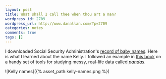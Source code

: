 ```yaml
---
layout: post
title: What shall I call thee when thou art a man?
wordpress_id: 2709
wordpress_url: http://www.danallan.com/?p=2709
categories: notes
comments: true
tags: []
---
```

I downloaded Social Security Administration's [record of baby names](http://www.ssa.gov/oact/babynames/limits.html). Here is what I learned about the name Kelly. I followed an example in [this book](http://shop.oreilly.com/product/0636920023784.do) on a handy set of tools for studying messy, real-life data called [_pandas_](http://pandas.pydata.org/).

![Kelly names]({% asset_path kelly-names.png %})

